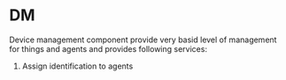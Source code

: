 # DM
Device management component provide very basid level of management for things and agents
and provides following services:

1. Assign identification to agents

